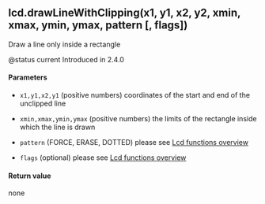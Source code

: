 <!-- This file was generated by the script. Do not edit it, any changes will be lost! -->

## lcd.drawLineWithClipping(x1, y1, x2, y2, xmin, xmax, ymin, ymax, pattern [, flags])



Draw a line only inside a rectangle

@status current Introduced in 2.4.0


#### Parameters

* `x1,y1,x2,y1` (positive numbers) coordinates of the start and end of the unclipped line

* `xmin,xmax,ymin,ymax` (positive numbers) the limits of the rectangle inside which the line is drawn

* `pattern` (FORCE, ERASE, DOTTED) please see [Lcd functions overview](../lcd-functions-less-than-greater-than-luadoc-begin-lcd/lcd_functions-overview.html)

* `flags` (optional) please see [Lcd functions overview](../lcd-functions-less-than-greater-than-luadoc-begin-lcd/lcd_functions-overview.html)



#### Return value

none

